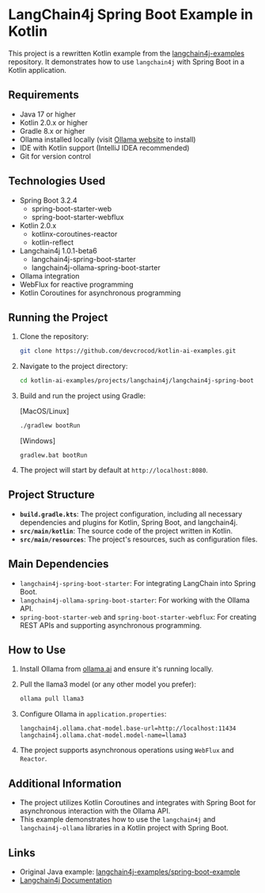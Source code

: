 # LangChain4j Spring Boot Example in Kotlin

This project is a rewritten Kotlin example from
the [langchain4j-examples](https://github.com/langchain4j/langchain4j-examples/tree/main/spring-boot-example)
repository. It demonstrates how to use `langchain4j` with Spring Boot in a Kotlin application.

## Requirements

- Java 17 or higher
- Kotlin 2.0.x or higher
- Gradle 8.x or higher
- Ollama installed locally (visit [Ollama website](https://ollama.ai/) to install)
- IDE with Kotlin support (IntelliJ IDEA recommended)
- Git for version control

## Technologies Used

- Spring Boot 3.2.4
  - spring-boot-starter-web
  - spring-boot-starter-webflux
- Kotlin 2.0.x
  - kotlinx-coroutines-reactor
  - kotlin-reflect
- Langchain4j 1.0.1-beta6
  - langchain4j-spring-boot-starter
  - langchain4j-ollama-spring-boot-starter
- Ollama integration
- WebFlux for reactive programming
- Kotlin Coroutines for asynchronous programming

## Running the Project

1. Clone the repository:
    ```bash
    git clone https://github.com/devcrocod/kotlin-ai-examples.git
    ```

2. Navigate to the project directory:
    ```bash
    cd kotlin-ai-examples/projects/langchain4j/langchain4j-spring-boot
    ```

3. Build and run the project using Gradle:

   [MacOS/Linux]
    ```bash
    ./gradlew bootRun
    ```
   [Windows]
    ```shell
   gradlew.bat bootRun
    ```

4. The project will start by default at `http://localhost:8080`.

## Project Structure

- **`build.gradle.kts`**: The project configuration, including all necessary dependencies and plugins for Kotlin, Spring
  Boot, and langchain4j.
- **`src/main/kotlin`**: The source code of the project written in Kotlin.
- **`src/main/resources`**: The project's resources, such as configuration files.

## Main Dependencies

- `langchain4j-spring-boot-starter`: For integrating LangChain into Spring Boot.
- `langchain4j-ollama-spring-boot-starter`: For working with the Ollama API.
- `spring-boot-starter-web` and `spring-boot-starter-webflux`: For creating REST APIs and supporting asynchronous
  programming.

## How to Use

1. Install Ollama from [ollama.ai](https://ollama.ai/) and ensure it's running locally.

2. Pull the llama3 model (or any other model you prefer):
   ```bash
   ollama pull llama3
   ```

3. Configure Ollama in `application.properties`:
   ```properties
   langchain4j.ollama.chat-model.base-url=http://localhost:11434
   langchain4j.ollama.chat-model.model-name=llama3
   ```

4. The project supports asynchronous operations using `WebFlux` and `Reactor`.

## Additional Information

- The project utilizes Kotlin Coroutines and integrates with Spring Boot for asynchronous interaction with the Ollama
  API.
- This example demonstrates how to use the `langchain4j` and `langchain4j-ollama` libraries in a Kotlin project with
  Spring Boot.

## Links

- Original Java
  example: [langchain4j-examples/spring-boot-example](https://github.com/langchain4j/langchain4j-examples/tree/main/spring-boot-example)
- [Langchain4j Documentation](https://github.com/langchain4j/langchain4j)
